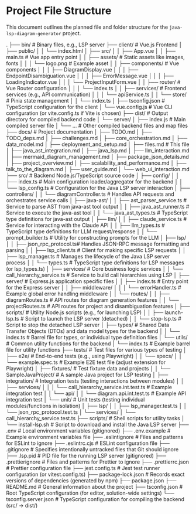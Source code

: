 # Project File Structure

This document outlines the planned file and folder structure for the `java-lsp-diagram-generator` project.

.
├── bin/                      # Binary files, e.g., LSP server
├── client/                   # Vue.js Frontend
│   ├── public/
│   │   └── index.html
│   ├── src/
│   │   ├── App.vue
│   │   ├── main.ts             # Vue app entry point
│   │   ├── assets/             # Static assets like images, fonts
│   │   │   └── logo.png        # Example asset
│   │   ├── components/         # Vue components
│   │   │   ├── DiagramDisplay.vue
│   │   │   ├── EndpointDisambiguation.vue
│   │   │   ├── ErrorMessage.vue
│   │   │   ├── LoadingIndicator.vue
│   │   │   └── ProjectInputForm.vue
│   │   ├── router/             # Vue Router configuration
│   │   │   └── index.ts
│   │   ├── services/           # Frontend services (e.g., API communication)
│   │   │   └── apiService.ts
│   │   └── store/              # Pinia state management
│   │       └── index.ts
│   ├── tsconfig.json         # TypeScript configuration for the client
│   └── vue.config.js         # Vue CLI configuration (or vite.config.ts if Vite is chosen)
├── dist/                     # Output directory for compiled backend code
│   └── server/
│       ├── index.js          # Main compiled server file
│       └── ...               # Other compiled backend files and map files
├── docs/                     # Project documentation
│   ├── TODO.md
│   ├── TODO_deps.md
│   ├── challenges.md
│   ├── core_orchestration.md
│   ├── data_model.md
│   ├── deployment_and_setup.md
│   ├── files.md              # This file
│   ├── java_ast_integration.md
│   ├── java_lsp.md
│   ├── llm_interaction.md
│   ├── mermaid_diagram_management.md
│   ├── package_json_details.md
│   ├── project_overview.md
│   ├── scalability_and_performance.md
│   ├── talk_to_the_diagram.md
│   ├── user_guide.md
│   └── web_ui_interaction.md
├── src/                      # Backend Node.js/TypeScript source code
│   ├── config/
│   │   ├── index.ts            # Main configuration loader/aggregator for the backend
│   │   └── lsp_config.ts     # Configuration for the Java LSP server interaction
│   ├── controllers/
│   │   └── diagramController.ts  # Handles API requests and orchestrates service calls
│   ├── java-ast/
│   │   ├── ast_parser_service.ts # Service to parse AST from java-ast tool output
│   │   ├── java_ast_runner.ts  # Service to execute the java-ast tool
│   │   └── java_ast_types.ts   # TypeScript type definitions for java-ast output
│   ├── llm/
│   │   ├── claude_service.ts   # Service for interacting with the Claude API
│   │   ├── llm_types.ts        # TypeScript type definitions for LLM request/response
│   │   └── prompt_builder.ts   # Utility for constructing prompts for the LLM
│   ├── lsp/
│   │   ├── json_rpc_protocol.ts# Handles JSON-RPC message formatting and parsing
│   │   ├── lsp_client.ts       # Client for making specific LSP requests
│   │   ├── lsp_manager.ts      # Manages the lifecycle of the Java LSP server process
│   │   └── types.ts            # TypeScript type definitions for LSP messages (or lsp_types.ts)
│   ├── services/               # Core business logic services
│   │   └── call_hierarchy_service.ts # Service to build call hierarchies using LSP
│   ├── server/                 # Express.js application specific files
│   │   ├── index.ts            # Entry point for the Express server
│   │   ├── middleware/
│   │   │   └── errorHandler.ts   # Example global error handling middleware
│   │   └── routes/
│   │       ├── diagramRoutes.ts  # API routes for diagram generation features
│   │       └── projectRoutes.ts  # API routes for project and disambiguation features
│   ├── scripts/              # Utility Node.js scripts (e.g., for launching LSP)
│   │   ├── launch-lsp.ts     # Script to launch the LSP server (detached)
│   │   └── stop-lsp.ts       # Script to stop the detached LSP server
│   ├── types/                  # Shared Data Transfer Objects (DTOs) and data model types for the backend
│   │   └── index.ts            # Barrel file for types, or individual type definition files
│   └── utils/                  # Common utility functions for the backend
│       └── index.ts            # Example barrel file for utility functions
├── tests/                    # Test files for various types of testing
│   ├── e2e/                    # End-to-end tests (e.g., using Playwright)
│   │   └── specs/
│   │       └── example.spec.ts   # Example E2E test file (adjust extension for Playwright)
│   ├── fixtures/               # Test fixture data and projects
│   │   └── SampleJavaProject/  # A sample Java project for LSP testing
│   ├── integration/            # Integration tests (testing interactions between modules)
│   │   ├── services/
│   │   │   └── call_hierarchy_service.int.test.ts # Example integration test
│   │   └── api/
│   │       └── diagram.api.int.test.ts            # Example API integration test
│   └── unit/                   # Unit tests (testing individual modules/functions in isolation)
│       ├── lsp/
│       │   ├── lsp_manager.test.ts
│       │   └── json_rpc_protocol.test.ts
│       └── services/
│           └── call_hierarchy_service.test.ts
├── scripts/                  # Shell scripts for utility tasks
│   └── install-lsp.sh        # Script to download and install the Java LSP server
├── .env                      # Local environment variables (gitignored)
├── .env.example              # Example environment variables file
├── .eslintignore             # Files and patterns for ESLint to ignore
├── .eslintrc.cjs             # ESLint configuration file
├── .gitignore                # Specifies intentionally untracked files that Git should ignore
├── .lsp.pid                  # PID file for the running LSP server (gitignored)
├── .prettierignore           # Files and patterns for Prettier to ignore
├── .prettierrc.json          # Prettier configuration file
├── jest.config.ts            # Jest test runner configuration (or vitest.config.ts)
├── package-lock.json         # Records exact versions of dependencies (generated by npm)
├── package.json
├── README.md                 # General information about the project
├── tsconfig.json             # Root TypeScript configuration (for editor, solution-wide settings)
└── tsconfig.server.json      # TypeScript configuration for compiling the backend (src/ -> dist/) 